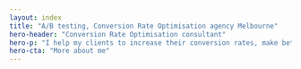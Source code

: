 ```yaml
---
layout: index
title: "A/B testing, Conversion Rate Optimisation agency Melbourne"
hero-header: "Conversion Rate Optimisation consultant"
hero-p: "I help my clients to increase their conversion rates, make better decisions informed by data and delight their customers"
hero-cta: "More about me"
---
```

